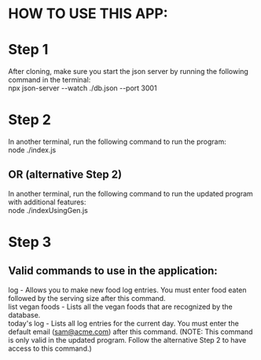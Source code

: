 # HOW TO USE THIS APP:

# Step 1

After cloning, make sure you start the json server by running the following command in the terminal:  
npx json-server --watch ./db.json --port 3001

# Step 2

In another terminal, run the following command to run the program:  
node ./index.js

## OR (alternative Step 2)

In another terminal, run the following command to run the updated program with additional features:  
node ./indexUsingGen.js

# Step 3

## Valid commands to use in the application:

log - Allows you to make new food log entries. You must enter food eaten followed by the serving size after this command.  
list vegan foods - Lists all the vegan foods that are recognized by the database.  
today's log - Lists all log entries for the current day. You must enter the default email (sam@acme.com) after this command. (NOTE: This command is only valid in the updated program. Follow the alternative Step 2 to have access to this command.)

